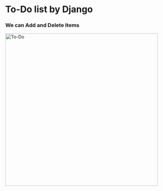 <h1>To-Do list by Django</h1>
<h3>We can Add and Delete Items</h3>

<img width="480" alt="To-Do" src="https://github.com/user-attachments/assets/4280dd23-4c2d-46e6-8577-ff76a2c0fbce">
